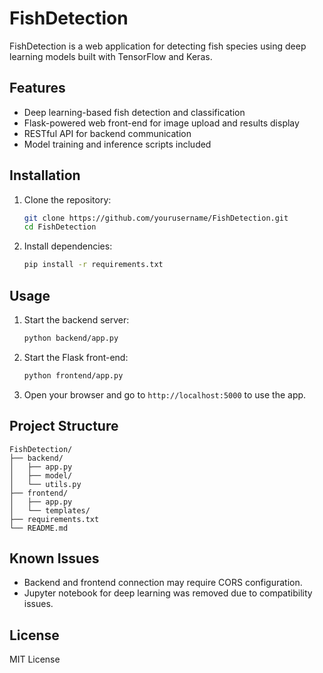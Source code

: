 # FishDetection

FishDetection is a web application for detecting fish species using deep learning models built with TensorFlow and Keras.

## Features

- Deep learning-based fish detection and classification
- Flask-powered web front-end for image upload and results display
- RESTful API for backend communication
- Model training and inference scripts included

## Installation

1. Clone the repository:
    ```bash
    git clone https://github.com/yourusername/FishDetection.git
    cd FishDetection
    ```
2. Install dependencies:
    ```bash
    pip install -r requirements.txt
    ```

## Usage

1. Start the backend server:
    ```bash
    python backend/app.py
    ```
2. Start the Flask front-end:
    ```bash
    python frontend/app.py
    ```
3. Open your browser and go to `http://localhost:5000` to use the app.

## Project Structure

```
FishDetection/
├── backend/
│   ├── app.py
│   ├── model/
│   └── utils.py
├── frontend/
│   ├── app.py
│   └── templates/
├── requirements.txt
└── README.md
```

## Known Issues

- Backend and frontend connection may require CORS configuration.
- Jupyter notebook for deep learning was removed due to compatibility issues.

## License

MIT License